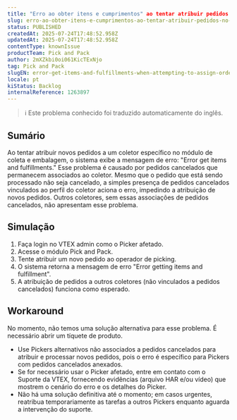 ```yaml
---
title: "Erro ao obter itens e cumprimentos" ao tentar atribuir pedidos no Pick and Pack devido a pedidos cancelados associados a um Picker
slug: erro-ao-obter-itens-e-cumprimentos-ao-tentar-atribuir-pedidos-no-pick-and-pack-devido-a-pedidos-cancelados-associados-a-um-picker
status: PUBLISHED
createdAt: 2025-07-24T17:48:52.958Z
updatedAt: 2025-07-24T17:48:52.958Z
contentType: knownIssue
productTeam: Pick and Pack
author: 2mXZkbi0oi061KicTExNjo
tag: Pick and Pack
slugEN: error-get-items-and-fulfillments-when-attempting-to-assign-orders-in-pick-and-pack-due-to-canceled-orders-associated-with-a-picker
locale: pt
kiStatus: Backlog
internalReference: 1263897
---
```


>ℹ️ Este problema conhecido foi traduzido automaticamente do inglês.

## Sumário



Ao tentar atribuir novos pedidos a um coletor específico no módulo de coleta e embalagem, o sistema exibe a mensagem de erro: "Error get items and fulfillments." Esse problema é causado por pedidos cancelados que permanecem associados ao coletor. Mesmo que o pedido que está sendo processado não seja cancelado, a simples presença de pedidos cancelados vinculados ao perfil do coletor aciona o erro, impedindo a atribuição de novos pedidos. Outros coletores, sem essas associações de pedidos cancelados, não apresentam esse problema.
## Simulação




1. Faça login no VTEX admin como o Picker afetado.
2. Acesse o módulo Pick and Pack.
3. Tente atribuir um novo pedido ao operador de picking.
4. O sistema retorna a mensagem de erro "Error getting items and fulfillment".
5. A atribuição de pedidos a outros coletores (não vinculados a pedidos cancelados) funciona como esperado.


## Workaround


No momento, não temos uma solução alternativa para esse problema. É necessário abrir um tíquete de produto.

- Use Pickers alternativos não associados a pedidos cancelados para atribuir e processar novos pedidos, pois o erro é específico para Pickers com pedidos cancelados anexados.
- Se for necessário usar o Picker afetado, entre em contato com o Suporte da VTEX, fornecendo evidências (arquivo HAR e/ou vídeo) que mostrem o cenário do erro e os detalhes do Picker.
- Não há uma solução definitiva até o momento; em casos urgentes, reatribua temporariamente as tarefas a outros Pickers enquanto aguarda a intervenção do suporte.




